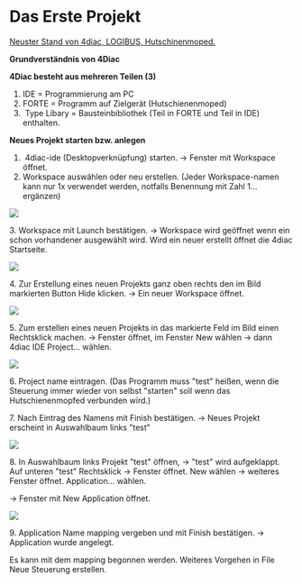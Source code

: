# Das Erste Projekt

[Neuster Stand von 4diac, LOGIBUS, Hutschinenmoped.](https://www.youtube.com/watch?v=vLaqaBcTHVQ)


**Grundverständnis von 4Diac**

**4Diac besteht aus mehreren Teilen (3)**

1.  IDE = Programmierung am PC
2.  FORTE = Programm auf Zielgerät (Hutschienenmoped)
3.   Type Libary = Bausteinbibliothek (Teil in FORTE und Teil in IDE) enthalten.

**Neues Projekt starten bzw. anlegen**

1.   4diac-ide (Desktopverknüpfung) starten. -> Fenster mit Workspace öffnet.
2.  Workspace auswählen oder neu erstellen. (Jeder Workspace-namen kann nur 1x verwendet werden, notfalls Benennung mit Zahl 1... ergänzen)

![](https://user-images.githubusercontent.com/113907476/212979811-deadc740-e1f7-4815-a421-7d4b1edd067f.png)

3\. Workspace mit Launch bestätigen. -> Workspace wird geöffnet wenn ein schon vorhandener ausgewählt wird. Wird ein neuer erstellt öffnet die 4diac Startseite.

![](https://user-images.githubusercontent.com/113907476/212980748-9a46691d-f7fe-4e64-9a20-73502b833b91.png)

4\. Zur Erstellung eines neuen Projekts ganz oben rechts den im Bild markierten Button Hide klicken. -> Ein neuer Workspace öffnet.

![](https://user-images.githubusercontent.com/113907476/212981529-ac822fb3-5df2-4912-8857-0f7c4c5f2cde.png)

5\. Zum erstellen eines neuen Projekts in das markierte Feld im Bild einen Rechtsklick machen. -> Fenster öffnet, im Fenster New wählen -> dann 4diac IDE Project... wählen.

![](https://user-images.githubusercontent.com/113907476/212982388-dc8191de-7e9e-4451-9762-8c94da51cd54.png)

6\. Project name eintragen. (Das Programm muss "test" heißen, wenn die Steuerung immer wieder von selbst "starten" soll wenn das Hutschienenmopfed verbunden wird.)

7\. Nach Eintrag des Namens mit Finish bestätigen. -> Neues Projekt erscheint in Auswahlbaum links "test"

![](https://user-images.githubusercontent.com/113907476/212984431-23b4a7f2-edf4-4399-be3b-f4079403ee7d.png)

8\. In Auswahlbaum links Projekt "test" öffnen, -> "test" wird aufgeklappt. Auf unteren "test" Rechtsklick -> Fenster öffnet. New wählen -> weiteres Fenster öffnet. Application... wählen.

\-> Fenster mit New Application öffnet.

![](https://user-images.githubusercontent.com/113907476/212984600-42e91f6c-5baf-4c19-b352-ee5a0369f9e4.png)

9\. Application Name mapping vergeben und mit Finish bestätigen. -> Application wurde angelegt. 

Es kann mit dem mapping begonnen werden. Weiteres Vorgehen in File Neue Steuerung erstellen.
